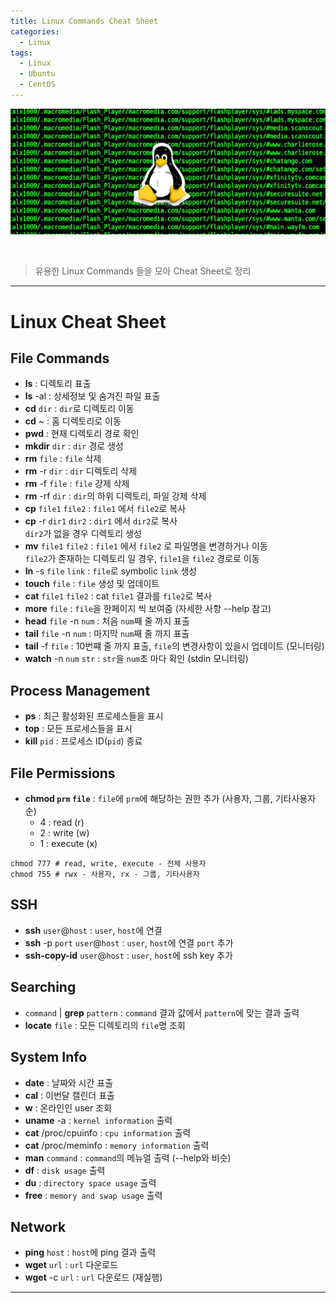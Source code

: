 ```yaml
---
title: Linux Commands Cheat Sheet
categories:
  - Linux
tags:
  - Linux
  - Ubuntu
  - CentOS
---
```


![Preview](/assets/contents/2020-09-11/linux2.png)

<br>

> 유용한 Linux Commands 들을 모아 Cheat Sheet로 정리

<!-- more -->

---

# Linux Cheat Sheet

## File Commands

- **ls** : 디렉토리 표출
- **ls** -al : 상세정보 및 숨겨진 파일 표출
- **cd** `dir` : `dir`로 디렉토리 이동
- **cd** ~ : 홈 디렉토리로 이동
- **pwd** : 현재 디렉토리 경로 확인
- **mkdir** `dir` : `dir` 경로 생성
- **rm** `file` : `file` 삭제
- **rm** -r `dir` : `dir` 디렉토리 삭제
- **rm** -f `file` : `file` 강제 삭제
- **rm** -rf `dir` : `dir`의 하위 디렉토리, 파일 강제 삭제
- **cp** `file1` `file2` : `file1` 에서 `file2`로 복사
- **cp** -r `dir1` `dir2` : `dir1` 에서 `dir2`로 복사 <br>
  `dir2`가 없을 경우 디렉토리 생성
- **mv** `file1` `file2` : `file1` 에서 `file2` 로 파일명을 변경하거나 이동 <br>
  `file2`가 존재하는 디렉토리 일 경우, `file1`을 `file2` 경로로 이동
- **ln** -s `file` `link` : `file`로 symbolic `link` 생성
- **touch** `file` : `file` 생성 및 업데이트
- **cat** `file1` `file2` : cat `file1` 결과를 `file2`로 복사
- **more** `file` : `file`을 한페이지 씩 보여줌 (자세한 사항 --help 참고)
- **head** `file` -n `num` : 처음 `num`째 줄 까지 표출
- **tail** `file` -n `num` : 마지막 `num`째 줄 까지 표출
- **tail** -f `file` : 10번쨰 줄 까지 표출, `file`의 변경사항이 있을시 업데이트 (모니터링)
- **watch** -n `num` `str` : `str`을 `num`초 마다 확인 (stdin 모니터링)

## Process Management

- **ps** : 최근 활성화된 프로세스들을 표시
- **top** : 모든 프로세스들을 표시
- **kill** `pid` : 프로세스 ID(`pid`) 종료

## File Permissions

- **chmod `prm` `file`** : `file`에 `prm`에 해당하는 권한 추가 (사용자, 그룹, 기타사용자 순)
  - 4 : read (r)
  - 2 : write (w)
  - 1 : execute (x)

```
chmod 777 # read, write, execute - 전체 사용자
chmod 755 # rwx - 사용자, rx - 그룹, 기타사용자
```

## SSH

- **ssh** `user`@`host` : `user`, `host`에 연결
- **ssh** -p `port` `user`@`host` : `user`, `host`에 연결 `port` 추가
- **ssh-copy-id** `user`@`host` : `user`, `host`에 ssh key 추가

## Searching

- `command` \| **grep** `pattern` : `command` 결과 값에서 `pattern`에 맞는 결과 출력
- **locate** `file` : 모든 디렉토리의 `file`명 조회

## System Info

- **date** : 날짜와 시간 표출
- **cal** : 이번달 캘린더 표출
- **w** : 온라인인 user 조회
- **uname** -a : `kernel information` 출력
- **cat** /proc/cpuinfo : `cpu information` 출력
- **cat** /proc/meminfo : `memory information` 출력
- **man** `command` : `command`의 메뉴얼 출력 (--help와 비슷)
- **df** : `disk usage` 출력
- **du** : `directory space usage` 출력
- **free** : `memory and swap usage` 출력

## Network

- **ping** `host` : `host`에 ping 결과 출력
- **wget** `url` : `url` 다운로드
- **wget** -c `url` : `url` 다운로드 (재실행)

---

